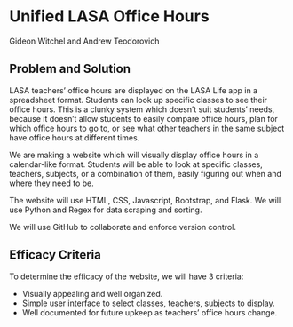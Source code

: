 # Unified LASA Office Hours
Gideon Witchel and Andrew Teodorovich
## Problem and Solution
LASA teachers’ office hours are displayed on the LASA Life app in a spreadsheet format. Students can look up specific classes to see their office hours. This is a clunky system which doesn’t suit students’ needs, because it doesn’t allow students to easily compare office hours, plan for which office hours to go to, or see what other teachers in the same subject have office hours at different times.

We are making a website which will visually display office hours in a calendar-like format. Students will be able to look at specific classes, teachers, subjects, or a combination of them, easily figuring out when and where they need to be.

The website will use HTML, CSS, Javascript, Bootstrap, and Flask. We will use Python and Regex for data scraping and sorting.

We will use GitHub to collaborate and enforce version control.

## Efficacy Criteria
To determine the efficacy of the website, we will have 3 criteria:
- Visually appealing and well organized.
- Simple user interface to select classes, teachers, subjects to display.
- Well documented for future upkeep as teachers’ office hours change.
